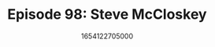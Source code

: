 ---
templateKey: podcast-episode
public: true
url: podcast/episode-98-steve-mccloskey
title: "Episode 98: Steve McCloskey"
description: "This week host Derek E. Silva joins  Steve McCloskey, CEO of Nanome, a company building VR solutions for Scientists and Engineers working at the nanoscale. They dive into the early days of Bitcoin, building DAOs and  the decentralized science metaverse."
date: 1654122705000
featuredimage: /img/podcast/SteveMcCloskey_EpCard.jpg
socialimage: https://www.orchid.com/img/podcast/SteveMcCloskey_EpCard.jpg
platformurls:
  - https://podcasts.apple.com/us/podcast/building-the-decentralized-science-metaverse-with/id1516705670?i=1000564849341
  - https://open.spotify.com/episode/5r8l6f3a2xoB8eyua2GF8d?si=M_5sosnxSW--gFjGir9Z1A
  - https://podcasts.google.com/feed/aHR0cHM6Ly9mb2xsb3d0aGV3aGl0ZXJhYmJpdC5saWJzeW4uY29tL3Jzcw/episode/ODhlYTVhZWMtNzI0Ny00MzYwLWE3Y2UtNjhkYzViNmFjZGFi?sa=X&ved=0CAUQkfYCahcKEwiYjZ3jqI34AhUAAAAAHQAAAAAQCg
  - https://www.stitcher.com/show/follow-the-white-rabbit/episode/building-the-decentralized-science-metaverse-with-steve-mccloskey-203669476
  - https://castbox.fm/episode/Building-the-Decentralized-Science-Metaverse-with-Steve-McCloskey-id2954358-id500805434?country=us
  - https://tunein.com/podcasts/Technology-Podcasts/Follow-the-White-Rabbit-p1330281/?topicId=172544020
---